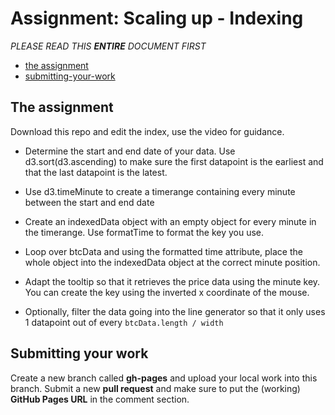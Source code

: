 # Assignment: Scaling up - Indexing

*PLEASE READ THIS **ENTIRE** DOCUMENT FIRST*

* [the assignment](#the-assignment)
* [submitting-your-work](#submitting-your-work)


## The assignment

Download this repo and edit the index, use the video for guidance.

* Determine the start and end date of your data. Use d3.sort(d3.ascending) to make sure the first datapoint is the earliest and that the last datapoint is the latest.
* Use d3.timeMinute to create a timerange containing every minute between the start and end date
* Create an indexedData object with an empty object for every minute in the timerange. Use formatTime to format the key you use.
* Loop over btcData and using the formatted time attribute, place the whole object into the indexedData object at the correct minute position.
* Adapt the tooltip so that it retrieves the price data using the minute key. You can create the key using the inverted x coordinate of the mouse.

* Optionally, filter the data going into the line generator so that it only uses 1 datapoint out of every `btcData.length / width`


## Submitting your work
Create a new branch called **gh-pages** and upload your local work into this branch. Submit a new **pull request** and make sure to put the (working) **GitHub Pages URL** in the comment section. 
